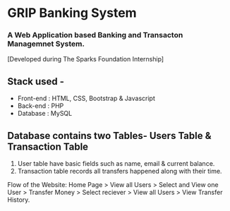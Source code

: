 # GRIP Banking System   
   
### A Web Application based Banking and Transacton Managemnet System.  
[Developed during The Sparks Foundation Internship]

## Stack used - 
* Front-end : HTML, CSS, Bootstrap & Javascript 
* Back-end : PHP 
* Database : MySQL   

## Database contains two Tables- Users Table & Transaction Table 
1. User table have basic fields such as name, email & current balance. 
2. Transaction table records all transfers happened along with their time.  

Flow of the Website: Home Page > View all Users > Select and View one User > Transfer Money > Select reciever > View all Users > View Transfer History.
